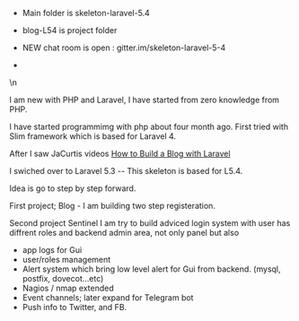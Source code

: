  * Main folder is skeleton-laravel-5.4 
 * blog-L54 is project folder
 
 * NEW chat room is open :  gitter.im/skeleton-laravel-5-4 
 *
 \n
 

I am new with PHP and Laravel, I have started from zero knowledge from PHP.

I have started programmimg with php about four month ago.
First tried with Slim framework which is based for Laravel 4.

After I saw JaCurtis videos
<a href="https://www.youtube.com/playlist?list=PLwAKR305CRO-Q90J---jXVzbOd4CDRbVx"> How to Build a Blog with Laravel </a>

I swiched over to Laravel 5.3 -- This skeleton is based for L5.4.

Idea is go to step by step forward.

First project;
Blog - I am building two step registeration.

Second project  Sentinel
I am try to build adviced login system with user has diffrent roles and backend admin area, not only panel but
also
- app logs for Gui
- user/roles management 
- Alert system which bring low level alert for Gui from backend. (mysql, postfix, dovecot...etc)
- Nagios / nmap extended
- Event channels; later expand for Telegram bot
- Push info to Twitter, and FB.
